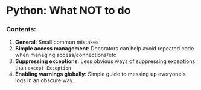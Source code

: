 # Python: What NOT to do

### Contents:
1. __General__:
Small common mistakes
2. __Simple access management__:
Decorators can help avoid repeated code when managing
access/connections/etc
3. __Suppressing exceptions__:
Less obvious ways of suppressing exceptions than `except Exception`
4. __Enabling warnings globally__:
Simple guide to messing up everyone's logs in an obscure way.

